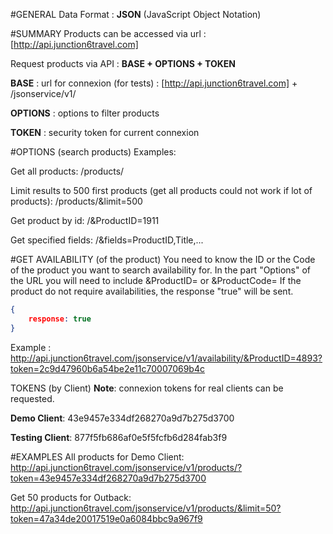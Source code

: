 #GENERAL
Data Format : **JSON** (JavaScript Object Notation)

#SUMMARY
Products can be accessed via url : [http://api.junction6travel.com]

Request products via API : **BASE + OPTIONS + TOKEN**

**BASE** : url for connexion (for tests) : [http://api.junction6travel.com] + /jsonservice/v1/

**OPTIONS** : options to filter products 

**TOKEN** : security token for current connexion


#OPTIONS (search products)
Examples:

Get all products: /products/

Limit results to 500 first products (get all products could not work if lot of products): /products/&limit=500

Get product by id: /&ProductID=1911

Get specified fields: /&fields=ProductID,Title,...


#GET AVAILABILITY (of the product)
You need to know the ID or the Code of the product you want to search availability for.
In the part "Options" of the URL you will need to include &ProductID= or &ProductCode=
If the product do not require availabilities, the response "true" will be sent.

```JSON
{
    response: true
}
```
Example : http://api.junction6travel.com/jsonservice/v1/availability/&ProductID=4893?token=2c9d47960b6a54be2e11c70007069b4c


TOKENS (by Client)
**Note**: connexion tokens for real clients can be requested.

**Demo Client**: 43e9457e334df268270a9d7b275d3700

**Testing Client**: 877f5fb686af0e5f5fcfb6d284fab3f9


#EXAMPLES
All products for Demo Client:
http://api.junction6travel.com/jsonservice/v1/products/?token=43e9457e334df268270a9d7b275d3700

Get 50 products for Outback:
http://api.junction6travel.com/jsonservice/v1/products/&limit=50?token=47a34de20017519e0a6084bbc9a967f9
